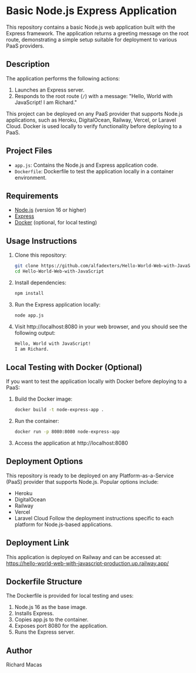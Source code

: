 # Basic Node.js Express Application

This repository contains a basic Node.js web application built with the Express framework. The application returns a greeting message on the root route, demonstrating a simple setup suitable for deployment to various PaaS providers.

## Description

The application performs the following actions:
1. Launches an Express server.
2. Responds to the root route (`/`) with a message: "Hello, World with JavaScript! I am Richard."

This project can be deployed on any PaaS provider that supports Node.js applications, such as Heroku, DigitalOcean, Railway, Vercel, or Laravel Cloud. Docker is used locally to verify functionality before deploying to a PaaS.

## Project Files

- `app.js`: Contains the Node.js and Express application code.
- `Dockerfile`: Dockerfile to test the application locally in a container environment.

## Requirements

- [Node.js](https://nodejs.org/) (version 16 or higher)
- [Express](https://expressjs.com/)
- [Docker](https://www.docker.com/get-started) (optional, for local testing)

## Usage Instructions

1. Clone this repository:
   ```bash
   git clone https://github.com/alfadexters/Hello-World-Web-with-JavaScript.git
   cd Hello-World-Web-with-JavaScript
2. Install dependencies:
   ```bash
   npm install
3. Run the Express application locally:
   ```bash
   node app.js
4. Visit http://localhost:8080 in your web browser, and you should see the following output:
   ```bash
   Hello, World with JavaScript!
   I am Richard.
## Local Testing with Docker (Optional)
If you want to test the application locally with Docker before deploying to a PaaS:
1. Build the Docker image:
   ```bash
   docker build -t node-express-app .
2. Run the container:
   ```bash
   docker run -p 8080:8080 node-express-app
3. Access the application at http://localhost:8080

## Deployment Options
This repository is ready to be deployed on any Platform-as-a-Service (PaaS) provider that supports Node.js. Popular options include:
+ Heroku
+ DigitalOcean
+ Railway
+ Vercel
+ Laravel Cloud
Follow the deployment instructions specific to each platform for Node.js-based applications.
## Deployment Link
This application is deployed on Railway and can be accessed at:
https://hello-world-web-with-javascript-production.up.railway.app/
## Dockerfile Structure
The Dockerfile is provided for local testing and uses:
1. Node.js 16 as the base image.
2. Installs Express.
3. Copies app.js to the container.
4. Exposes port 8080 for the application.
5. Runs the Express server.
## Author
Richard Macas

